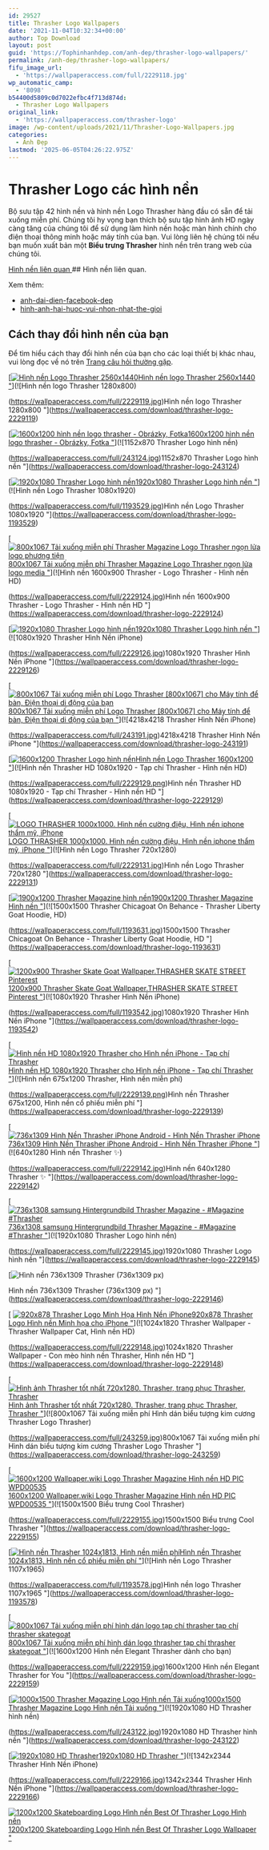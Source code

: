 ```yaml
---
id: 29527
title: Thrasher Logo Wallpapers
date: '2021-11-04T10:32:34+00:00'
author: Top Download
layout: post
guid: 'https://Tophinhanhdep.com/anh-dep/thrasher-logo-wallpapers/'
permalink: /anh-dep/thrasher-logo-wallpapers/
fifu_image_url:
  - 'https://wallpaperaccess.com/full/2229118.jpg'
wp_automatic_camp:
  - '8098'
b54400d5809c0d7022efbc4f713d874d:
  - Thrasher Logo Wallpapers
original_link:
  - 'https://wallpaperaccess.com/thrasher-logo'
image: /wp-content/uploads/2021/11/Thrasher-Logo-Wallpapers.jpg
categories:
  - Ảnh Đẹp
lastmod: '2025-06-05T04:26:22.975Z'
---
```

# Thrasher Logo các hình nền

Bộ sưu tập 42 hình nền và hình nền Logo Thrasher hàng đầu có sẵn để tải xuống miễn phí. Chúng tôi hy vọng bạn thích bộ sưu tập hình ảnh HD ngày càng tăng của chúng tôi để sử dụng làm hình nền hoặc màn hình chính cho điện thoại thông minh hoặc máy tính của bạn. Vui lòng liên hệ chúng tôi nếu bạn muốn xuất bản một **Biểu trưng Thrasher** hình nền trên trang web của chúng tôi.

[Hình nền liên quan ](#related) ## Hình nền liên quan.

   
 Xem thêm:

   
- [anh-dai-dien-facebook-dep](https://tophinhanhdep.com/anh-avatar/anh-dai-dien-facebook-dep/)
- [hinh-anh-hai-huoc-vui-nhon-nhat-the-gioi](https://tophinhanhdep.com/anh-hai-huoc/hinh-anh-hai-huoc-vui-nhon-nhat-the-gioi/)

## Cách thay đổi hình nền của bạn

Để tìm hiểu cách thay đổi hình nền của bạn cho các loại thiết bị khác nhau, vui lòng đọc về nó trên [Trang câu hỏi thường gặp](https://tophinhanhdep.com/faq/).

  
[[![Hình nền Logo Thrasher 2560x1440](https://wallpaperaccess.com/full/2229118.jpg)Hình nền logo Thrasher 2560x1440 "](https://wallpaperaccess.com/download/thrasher-logo-2229118)](![Hình nền logo Thrasher 1280x800)

(https://wallpaperaccess.com/full/2229119.jpg)Hình nền logo Thrasher 1280x800 "](https://wallpaperaccess.com/download/thrasher-logo-2229119)

[[![1600x1200 hình nền logo thrasher - Obrázky, Fotka](https://wallpaperaccess.com/full/35596.jpg)1600x1200 hình nền logo thrasher - Obrázky, Fotka "](https://wallpaperaccess.com/download/thrasher-logo-35596)](![1152x870 Thrasher Logo hình nền)

(https://wallpaperaccess.com/full/243124.jpg)1152x870 Thrasher Logo hình nền "](https://wallpaperaccess.com/download/thrasher-logo-243124)

[[![1920x1080 Thrasher Logo hình nền](https://wallpaperaccess.com/full/243114.jpg)1920x1080 Thrasher Logo hình nền "](https://wallpaperaccess.com/download/thrasher-logo-243114)](![Hình nền Logo Thrasher 1080x1920)

(https://wallpaperaccess.com/full/1193529.jpg)Hình nền Logo Thrasher 1080x1920 "](https://wallpaperaccess.com/download/thrasher-logo-1193529)

[[![800x1067 Tải xuống miễn phí Thrasher Magazine Logo Thrasher ngọn lửa logo phương tiện](https://wallpaperaccess.com/full/2229123.jpg)800x1067 Tải xuống miễn phí Thrasher Magazine Logo Thrasher ngọn lửa logo media "](https://wallpaperaccess.com/download/thrasher-logo-2229123)](![Hình nền 1600x900 Thrasher - Logo Thrasher - Hình nền HD)

(https://wallpaperaccess.com/full/2229124.jpg)Hình nền 1600x900 Thrasher - Logo Thrasher - Hình nền HD "](https://wallpaperaccess.com/download/thrasher-logo-2229124)

[[![1920x1080 Thrasher Logo hình nền](https://wallpaperaccess.com/full/1518349.jpg)1920x1080 Thrasher Logo hình nền "](https://wallpaperaccess.com/download/thrasher-logo-1518349)](![1080x1920 Thrasher Hình Nền iPhone)

(https://wallpaperaccess.com/full/2229126.jpg)1080x1920 Thrasher Hình Nền iPhone "](https://wallpaperaccess.com/download/thrasher-logo-2229126)

[[![800x1067 Tải xuống miễn phí Logo Thrasher [800x1067] cho Máy tính để bàn, Điện thoại di động của bạn](https://wallpaperaccess.com/full/2229127.jpg)800x1067 Tải xuống miễn phí Logo Thrasher \[800x1067\] cho Máy tính để bàn, Điện thoại di động của bạn "](https://wallpaperaccess.com/download/thrasher-logo-2229127)](![4218x4218 Thrasher Hình Nền iPhone)

(https://wallpaperaccess.com/full/243191.jpg)4218x4218 Thrasher Hình Nền iPhone "](https://wallpaperaccess.com/download/thrasher-logo-243191)

[[![1600x1200 Thrasher Logo hình nền](https://wallpaperaccess.com/full/1193646.jpg)Hình nền Logo Thrasher 1600x1200 "](https://wallpaperaccess.com/download/thrasher-logo-1193646)](![Hình nền Thrasher HD 1080x1920 - Tạp chí Thrasher - Hình nền HD)

(https://wallpaperaccess.com/full/2229129.png)Hình nền Thrasher HD 1080x1920 - Tạp chí Thrasher - Hình nền HD "](https://wallpaperaccess.com/download/thrasher-logo-2229129)

[[![LOGO THRASHER 1000x1000.  Hình nền cường điệu, Hình nền iphone thẩm mỹ, iPhone](https://wallpaperaccess.com/full/2229130.jpg)LOGO THRASHER 1000x1000. Hình nền cường điệu, Hình nền iphone thẩm mỹ, iPhone "](https://wallpaperaccess.com/download/thrasher-logo-2229130)](![Hình nền Logo Thrasher 720x1280)

(https://wallpaperaccess.com/full/2229131.jpg)Hình nền Logo Thrasher 720x1280 "](https://wallpaperaccess.com/download/thrasher-logo-2229131)

[[![1900x1200 Thrasher Magazine hình nền](https://wallpaperaccess.com/full/2229133.jpg)1900x1200 Thrasher Magazine Hình nền "](https://wallpaperaccess.com/download/thrasher-logo-2229133)](![1500x1500 Thrasher Chicagoat On Behance - Thrasher Liberty Goat Hoodie, HD)

(https://wallpaperaccess.com/full/1193631.jpg)1500x1500 Thrasher Chicagoat On Behance - Thrasher Liberty Goat Hoodie, HD "](https://wallpaperaccess.com/download/thrasher-logo-1193631)

[[![1200x900 Thrasher Skate Goat Wallpaper.THRASHER SKATE STREET Pinterest](https://wallpaperaccess.com/full/243163.jpg)1200x900 Thrasher Skate Goat Wallpaper.THRASHER SKATE STREET Pinterest "](https://wallpaperaccess.com/download/thrasher-logo-243163)](![1080x1920 Thrasher Hình Nền iPhone)

(https://wallpaperaccess.com/full/1193542.jpg)1080x1920 Thrasher Hình Nền iPhone "](https://wallpaperaccess.com/download/thrasher-logo-1193542)

[[![Hình nền HD 1080x1920 Thrasher cho Hình nền iPhone - Tạp chí Thrasher](https://wallpaperaccess.com/full/2229137.jpg)Hình nền HD 1080x1920 Thrasher cho Hình nền iPhone - Tạp chí Thrasher "](https://wallpaperaccess.com/download/thrasher-logo-2229137)](![Hình nền 675x1200 Thrasher, Hình nền miễn phí)

(https://wallpaperaccess.com/full/2229139.png)Hình nền Thrasher 675x1200, Hình nền cổ phiếu miễn phí "](https://wallpaperaccess.com/download/thrasher-logo-2229139)

[[![736x1309 Hình Nền Thrasher iPhone Android - Hình Nền Thrasher iPhone](https://wallpaperaccess.com/full/2229140.jpg)736x1309 Hình Nền Thrasher iPhone Android - Hình Nền Thrasher iPhone "](https://wallpaperaccess.com/download/thrasher-logo-2229140)](![640x1280 Hình nền Thrasher ✨)

(https://wallpaperaccess.com/full/2229142.jpg)Hình nền 640x1280 Thrasher ✨ "](https://wallpaperaccess.com/download/thrasher-logo-2229142)

[[![736x1308 samsung Hintergrundbild Thrasher Magazine - #Magazine #Thrasher](https://wallpaperaccess.com/full/2229144.jpg)736x1308 samsung Hintergrundbild Thrasher Magazine - #Magazine #Thrasher "](https://wallpaperaccess.com/download/thrasher-logo-2229144)](![1920x1080 Thrasher Logo hình nền)

(https://wallpaperaccess.com/full/2229145.jpg)1920x1080 Thrasher Logo hình nền "](https://wallpaperaccess.com/download/thrasher-logo-2229145)

[![Hình nền 736x1309 Thrasher (736x1309 px)](https://wallpaperaccess.com/full/2229146.jpg)

Hình nền 736x1309 Thrasher (736x1309 px) "](https://wallpaperaccess.com/download/thrasher-logo-2229146)

[ [![920x878 Thrasher Logo Minh Họa Hình Nền iPhone](https://wallpaperaccess.com/full/2229147.jpg)920x878 Thrasher Logo Hình nền Minh họa cho iPhone "](https://wallpaperaccess.com/download/thrasher-logo-2229147)](![1024x1820 Thrasher Wallpaper - Thrasher Wallpaper Cat, Hình nền HD)

(https://wallpaperaccess.com/full/2229148.jpg)1024x1820 Thrasher Wallpaper - Con mèo hình nền Thrasher, Hình nền HD "](https://wallpaperaccess.com/download/thrasher-logo-2229148)

[[![Hình ảnh Thrasher tốt nhất 720x1280.  Thrasher, trang phục Thrasher, Thrasher](https://wallpaperaccess.com/full/2229149.jpg)Hình ảnh Thrasher tốt nhất 720x1280. Thrasher, trang phục Thrasher, Thrasher "](https://wallpaperaccess.com/download/thrasher-logo-2229149)](![800x1067 Tải xuống miễn phí Hình dán biểu tượng kim cương Thrasher Logo Thrasher)

(https://wallpaperaccess.com/full/243259.jpg)800x1067 Tải xuống miễn phí Hình dán biểu tượng kim cương Thrasher Logo Thrasher "](https://wallpaperaccess.com/download/thrasher-logo-243259)

[[![1600x1200 Wallpaper.wiki Logo Thrasher Magazine Hình nền HD PIC WPD00535](https://wallpaperaccess.com/full/243167.jpg)1600x1200 Wallpaper.wiki Logo Thrasher Magazine Hình nền HD PIC WPD00535 "](https://wallpaperaccess.com/download/thrasher-logo-243167)](![1500x1500 Biểu trưng Cool Thrasher)

(https://wallpaperaccess.com/full/2229155.jpg)1500x1500 Biểu trưng Cool Thrasher "](https://wallpaperaccess.com/download/thrasher-logo-2229155)

[[![Hình nền Thrasher 1024x1813, Hình nền miễn phí](https://wallpaperaccess.com/full/2229156.png)Hình nền Thrasher 1024x1813, Hình nền cổ phiếu miễn phí "](https://wallpaperaccess.com/download/thrasher-logo-2229156)](![Hình nền Logo Thrasher 1107x1965)

(https://wallpaperaccess.com/full/1193578.jpg)Hình nền logo Thrasher 1107x1965 "](https://wallpaperaccess.com/download/thrasher-logo-1193578)

[[![800x1067 Tải xuống miễn phí hình dán logo tạp chí thrasher tạp chí thrasher skategoat](https://wallpaperaccess.com/full/2229158.jpg)800x1067 Tải xuống miễn phí hình dán logo thrasher tạp chí thrasher skategoat "](https://wallpaperaccess.com/download/thrasher-logo-2229158)](![1600x1200 Hình nền Elegant Thrasher dành cho bạn)

(https://wallpaperaccess.com/full/2229159.jpg)1600x1200 Hình nền Elegant Thrasher for You "](https://wallpaperaccess.com/download/thrasher-logo-2229159)

[[![1000x1500 Thrasher Magazine Logo Hình nền Tải xuống](https://wallpaperaccess.com/full/2229163.jpg)1000x1500 Thrasher Magazine Logo Hình nền Tải xuống "](https://wallpaperaccess.com/download/thrasher-logo-2229163)](![1920x1080 HD Thrasher hình nền)

(https://wallpaperaccess.com/full/243122.jpg)1920x1080 HD Thrasher hình nền "](https://wallpaperaccess.com/download/thrasher-logo-243122)

[[![1920x1080 HD Thrasher](https://wallpaperaccess.com/full/2229165.jpg)1920x1080 HD Thrasher "](https://wallpaperaccess.com/download/thrasher-logo-2229165)](![1342x2344 Thrasher Hình Nền iPhone)

(https://wallpaperaccess.com/full/2229166.jpg)1342x2344 Thrasher Hình Nền iPhone "](https://wallpaperaccess.com/download/thrasher-logo-2229166)

[![1200x1200 Skateboarding Logo Hình nền Best Of Thrasher Logo Hình nền](https://wallpaperaccess.com/full/2229167.jpg)1200x1200 Skateboarding Logo Hình nền Best Of Thrasher Logo Wallpaper "](https://wallpaperaccess.com/download/thrasher-logo-2229167)
